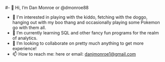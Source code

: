 #- 👋 Hi, I’m Dan Monroe or @dmonroe88
- 👀 I'm interested in playing with the kiddo, fetching with the doggo, hanging out with my boo thang and occasionally playing some Pokemon go with them all.
- 🌱 I’m currently learning SQL and other fancy fun programs for the realm of analytics.
- 💞️ I’m looking to collaborate on pretty much anything to get more experience!
- 📫 How to reach me: here or email: danjmonroe1@gmail.com

<!---
dmonroe88/dmonroe88 is a ✨ special ✨ repository because its `README.md` (this file) appears on your GitHub profile.
You can click the Preview link to take a look at your changes.
--->
